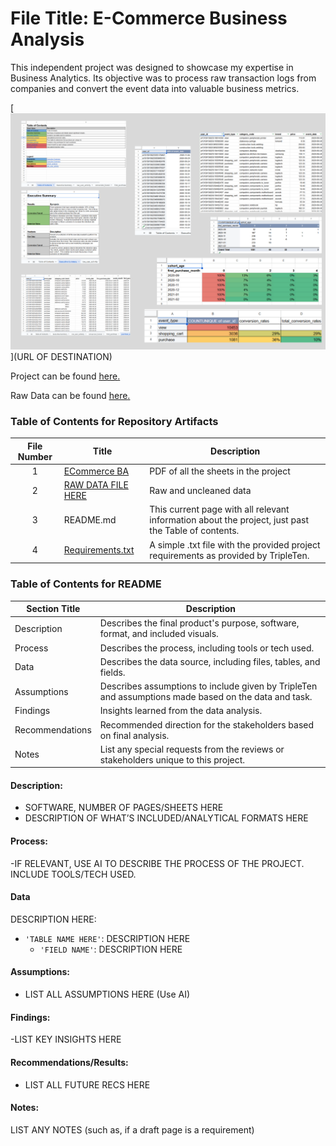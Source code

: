 


# File Title: E-Commerce Business Analysis

This independent project was designed to showcase my expertise in Business Analytics. Its objective was to process raw transaction logs from companies and convert the event data into valuable business metrics.


[<img src="https://github.com/SakinahJ/Data_Projects_TripleTen/blob/main/Images/business%20analyst.png" alt="Collection of Sheets**">](URL OF DESTINATION)

Project can be found <a href='https://docs.google.com/spreadsheets/d/1pMkTI8zeKAuY0dqzxv2NcGWcdgv5ixW8A9V8E-4CuqA/edit?usp=sharing'><u>here</u>.</a>

Raw Data can be found <a href='https://docs.google.com/spreadsheets/d/1d4F-cNBnb6QgIiRMZ3Gd80F28vTvuID0QM7tk7cDzSM/edit?usp=sharing'><u>here</u>.</a>

### Table of Contents for Repository Artifacts
| File Number | Title | Description |
| :-----------: | ----------- |----------- |
| 1 | [ECommerce BA](https://github.com/SakinahJ/Data_Projects_TripleTen/blob/main/Ecommerce/Ecommerce%20BA.pdf) | PDF of all the sheets in the project |
| 2 | [RAW DATA FILE HERE](https://docs.google.com/spreadsheets/d/1d4F-cNBnb6QgIiRMZ3Gd80F28vTvuID0QM7tk7cDzSM/edit?usp=sharing) | Raw and uncleaned data |
| 3 | README.md | This current page with all relevant information about the project, just past the Table of contents. |
| 4 | [Requirements.txt](Ecommerce/Project_requirements) | A simple .txt file with the provided project requirements as provided by TripleTen. |

### Table of Contents for README
| Section Title | Description |
| ----------- |----------- |
| Description | Describes the final product's purpose, software, format, and included visuals. |
| Process | Describes the process, including tools or tech used. |
| Data | Describes the data source, including files, tables, and fields. |
| Assumptions | Describes assumptions to include given by TripleTen and assumptions made based on the data and task. |
| Findings | Insights learned from the data analysis. |
| Recommendations | Recommended direction for the stakeholders based on final analysis. |
| Notes | List any special requests from the reviews or stakeholders unique to this project. |

#### Description:
- SOFTWARE, NUMBER OF PAGES/SHEETS HERE
- DESCRIPTION OF WHAT’S INCLUDED/ANALYTICAL FORMATS HERE

#### Process:
-IF RELEVANT, USE AI TO DESCRIBE THE PROCESS OF THE PROJECT. INCLUDE TOOLS/TECH USED.

#### Data
DESCRIPTION HERE:
- `'TABLE NAME HERE'`: DESCRIPTION HERE
    - `'FIELD NAME'`: DESCRIPTION HERE

#### Assumptions:
- LIST ALL ASSUMPTIONS HERE (Use AI)


#### Findings:
-LIST KEY INSIGHTS HERE

#### Recommendations/Results:
- LIST ALL FUTURE RECS HERE

#### Notes:
LIST ANY NOTES (such as, if a draft page is a requirement)


